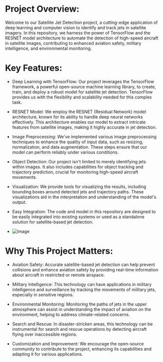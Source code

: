 # Project Overview:
Welcome to our Satellite Jet Detection project, a cutting-edge application of deep learning and computer vision to identify and track jets in satellite imagery. In this repository, we harness the power of TensorFlow and the RESNET model architecture to automate the detection of high-speed aircraft in satellite images, contributing to enhanced aviation safety, military intelligence, and environmental monitoring.

# Key Features:
* Deep Learning with TensorFlow: Our project leverages the TensorFlow framework, a powerful open-source machine learning library, to create, train, and deploy a robust model for satellite jet detection. TensorFlow provides us with the flexibility and scalability needed for this complex task.

* RESNET Model: We employ the RESNET (Residual Network) model architecture, known for its ability to handle deep neural networks effectively. This architecture enables our model to extract intricate features from satellite images, making it highly accurate in jet detection.

* Image Preprocessing: We've implemented various image preprocessing techniques to enhance the quality of input data, such as resizing, normalization, and data augmentation. These steps ensure that our model can perform reliably under various conditions.

* Object Detection: Our project isn't limited to merely identifying jets within images. It also includes capabilities for object tracking and trajectory prediction, crucial for monitoring high-speed aircraft movements.

* Visualization: We provide tools for visualizing the results, including bounding boxes around detected jets and trajectory paths. These visualizations aid in the interpretation and understanding of the model's output.

* Easy Integration: The code and model in this repository are designed to be easily integrated into existing systems or used as a standalone solution for satellite-based jet detection.
* ![image](https://github.com/Tejas1020/Satellite-Fighter-Jet-Detection-/assets/54032612/b82e5b6a-53e8-40e1-9726-88e7a45886af)


# Why This Project Matters:
* Aviation Safety: Accurate satellite-based jet detection can help prevent collisions and enhance aviation safety by providing real-time information about aircraft in restricted or remote airspace.

* Military Intelligence: This technology can have applications in military intelligence and surveillance by tracking the movements of military jets, especially in sensitive regions.

* Environmental Monitoring: Monitoring the paths of jets in the upper atmosphere can assist in understanding the impact of aviation on the environment, helping to address climate-related concerns.

* Search and Rescue: In disaster-stricken areas, this technology can be instrumental for search and rescue operations by detecting aircraft flying over inaccessible regions.

* Customization and Improvement: We encourage the open-source community to contribute to the project, enhancing its capabilities and adapting it for various applications.
